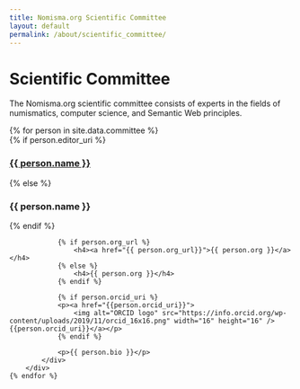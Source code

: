 ```yaml
---
title: Nomisma.org Scientific Committee
layout: default
permalink: /about/scientific_committee/
---
```


# Scientific Committee
The Nomisma.org scientific committee consists of experts in the fields of numismatics, computer science, and Semantic Web principles.

<div class="row">    
    {% for person in site.data.committee %}
        <div class="col-md-4">
            <div class="card">
                {% if person.editor_uri %}
                    <h3><a href="{{ person.editor_uri }}">{{ person.name }}</a></h3>                   
                {% else %}
                    <h3>{{ person.name }}</h3>
                {% endif %}            
            
                {% if person.org_url %}
                    <h4><a href="{{ person.org_url}}">{{ person.org }}</a></h4>
                {% else %}
                    <h4>{{ person.org }}</h4>
                {% endif %}
                
                {% if person.orcid_uri %}
                <p><a href="{{person.orcid_uri}}">
                    <img alt="ORCID logo" src="https://info.orcid.org/wp-content/uploads/2019/11/orcid_16x16.png" width="16" height="16" />{{person.orcid_uri}}</a></p>
                {% endif %}
                
                <p>{{ person.bio }}</p>
            </div>        
        </div>   
    {% endfor %}
</div>